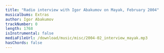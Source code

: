 ```yaml
---
title: "Radio interview with Igor Abakumov on Mayak, February 2004"
musicalbums: Extras
author: Igor Abakumov
trackNumber: 0
length: 1768
isInstrumental: false
mediaFileUrl: /download/music/misc/2004-02_interview_mayak.mp3
hasChords: false
---
```



